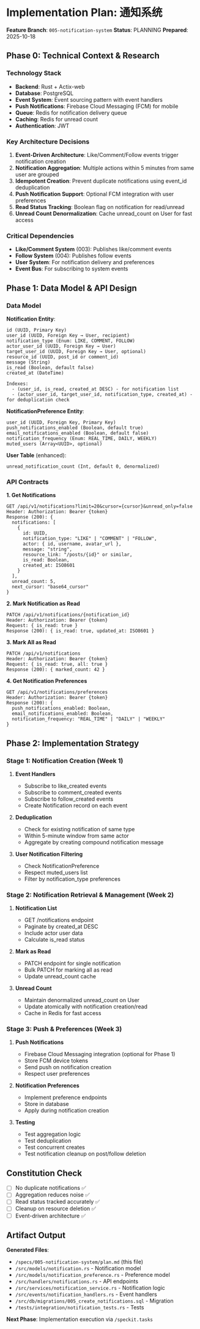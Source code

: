 # Implementation Plan: 通知系统

**Feature Branch**: `005-notification-system`
**Status**: PLANNING
**Prepared**: 2025-10-18

## Phase 0: Technical Context & Research

### Technology Stack

- **Backend**: Rust + Actix-web
- **Database**: PostgreSQL
- **Event System**: Event sourcing pattern with event handlers
- **Push Notifications**: Firebase Cloud Messaging (FCM) for mobile
- **Queue**: Redis for notification delivery queue
- **Caching**: Redis for unread count
- **Authentication**: JWT

### Key Architecture Decisions

1. **Event-Driven Architecture**: Like/Comment/Follow events trigger notification creation
2. **Notification Aggregation**: Multiple actions within 5 minutes from same user are grouped
3. **Idempotent Creation**: Prevent duplicate notifications using event_id deduplication
4. **Push Notification Support**: Optional FCM integration with user preferences
5. **Read Status Tracking**: Boolean flag on notification for read/unread
6. **Unread Count Denormalization**: Cache unread_count on User for fast access

### Critical Dependencies

- **Like/Comment System** (003): Publishes like/comment events
- **Follow System** (004): Publishes follow events
- **User System**: For notification delivery and preferences
- **Event Bus**: For subscribing to system events

## Phase 1: Data Model & API Design

### Data Model

**Notification Entity**:
```
id (UUID, Primary Key)
user_id (UUID, Foreign Key → User, recipient)
notification_type (Enum: LIKE, COMMENT, FOLLOW)
actor_user_id (UUID, Foreign Key → User)
target_user_id (UUID, Foreign Key → User, optional)
resource_id (UUID, post_id or comment_id)
message (String)
is_read (Boolean, default false)
created_at (DateTime)

Indexes:
  - (user_id, is_read, created_at DESC) - for notification list
  - (actor_user_id, target_user_id, notification_type, created_at) - for deduplication check
```

**NotificationPreference Entity**:
```
user_id (UUID, Foreign Key, Primary Key)
push_notifications_enabled (Boolean, default true)
email_notifications_enabled (Boolean, default false)
notification_frequency (Enum: REAL_TIME, DAILY, WEEKLY)
muted_users (Array<UUID>, optional)
```

**User Table** (enhanced):
```
unread_notification_count (Int, default 0, denormalized)
```

### API Contracts

**1. Get Notifications**
```
GET /api/v1/notifications?limit=20&cursor={cursor}&unread_only=false
Header: Authorization: Bearer {token}
Response (200): {
  notifications: [
    {
      id: UUID,
      notification_type: "LIKE" | "COMMENT" | "FOLLOW",
      actor: { id, username, avatar_url },
      message: "string",
      resource_link: "/posts/{id}" or similar,
      is_read: Boolean,
      created_at: ISO8601
    }
  ],
  unread_count: 5,
  next_cursor: "base64_cursor"
}
```

**2. Mark Notification as Read**
```
PATCH /api/v1/notifications/{notification_id}
Header: Authorization: Bearer {token}
Request: { is_read: true }
Response (200): { is_read: true, updated_at: ISO8601 }
```

**3. Mark All as Read**
```
PATCH /api/v1/notifications
Header: Authorization: Bearer {token}
Request: { is_read: true, all: true }
Response (200): { marked_count: 42 }
```

**4. Get Notification Preferences**
```
GET /api/v1/notifications/preferences
Header: Authorization: Bearer {token}
Response (200): {
  push_notifications_enabled: Boolean,
  email_notifications_enabled: Boolean,
  notification_frequency: "REAL_TIME" | "DAILY" | "WEEKLY"
}
```

## Phase 2: Implementation Strategy

### Stage 1: Notification Creation (Week 1)

1. **Event Handlers**
   - Subscribe to like_created events
   - Subscribe to comment_created events
   - Subscribe to follow_created events
   - Create Notification record on each event

2. **Deduplication**
   - Check for existing notification of same type
   - Within 5-minute window from same actor
   - Aggregate by creating compound notification message

3. **User Notification Filtering**
   - Check NotificationPreference
   - Respect muted_users list
   - Filter by notification_type preferences

### Stage 2: Notification Retrieval & Management (Week 2)

1. **Notification List**
   - GET /notifications endpoint
   - Paginate by created_at DESC
   - Include actor user data
   - Calculate is_read status

2. **Mark as Read**
   - PATCH endpoint for single notification
   - Bulk PATCH for marking all as read
   - Update unread_count cache

3. **Unread Count**
   - Maintain denormalized unread_count on User
   - Update atomically with notification creation/read
   - Cache in Redis for fast access

### Stage 3: Push & Preferences (Week 3)

1. **Push Notifications**
   - Firebase Cloud Messaging integration (optional for Phase 1)
   - Store FCM device tokens
   - Send push on notification creation
   - Respect user preferences

2. **Notification Preferences**
   - Implement preference endpoints
   - Store in database
   - Apply during notification creation

3. **Testing**
   - Test aggregation logic
   - Test deduplication
   - Test concurrent creates
   - Test notification cleanup on post/follow deletion

## Constitution Check

- [ ] No duplicate notifications ✅
- [ ] Aggregation reduces noise ✅
- [ ] Read status tracked accurately ✅
- [ ] Cleanup on resource deletion ✅
- [ ] Event-driven architecture ✅

## Artifact Output

**Generated Files**:
- `/specs/005-notification-system/plan.md` (this file)
- `/src/models/notification.rs` - Notification model
- `/src/models/notification_preference.rs` - Preference model
- `/src/handlers/notifications.rs` - API endpoints
- `/src/services/notification_service.rs` - Notification logic
- `/src/events/notification_handlers.rs` - Event handlers
- `/src/db/migrations/005_create_notifications.sql` - Migration
- `/tests/integration/notification_tests.rs` - Tests

**Next Phase**: Implementation execution via `/speckit.tasks`
